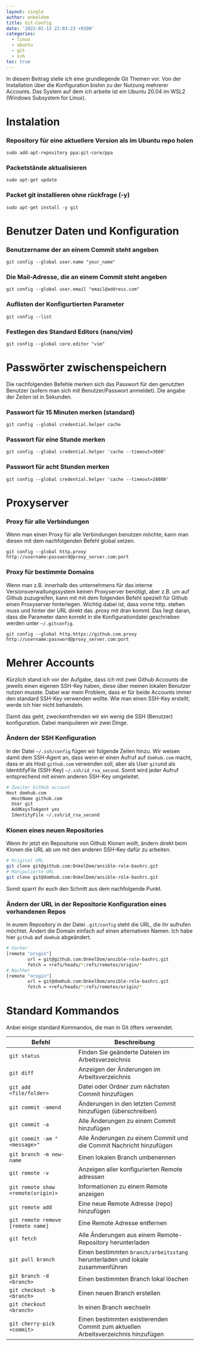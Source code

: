 ```yaml
---
layout: single
author: onkeldom
title: Git-Config
date: '2022-01-13 22:03:23 +0100'
categories:
  - linux
  - ubuntu
  - git
  - ssh
toc: true
---
```

In diesem Beitrag stelle ich eine grundlegende Git Themen vor. Von der Installation über die Konfiguration bishin zu der Nutzung mehrerer Accounts. Das System auf dem ich arbeite ist ein Ubuntu 20.04 im WSL2 (Windows Subsystem for Linux).

# Instalation
### Repository für eine aktuellere Version als im Ubuntu repo holen
`sudo add-apt-repository ppa:git-core/ppa`
### Packetstände aktualisieren
`sudo apt-get update`
### Packet git installieren ohne rückfrage (-y)
`sudo apt-get install -y git`

# Benutzer Daten und Konfiguration

### Benutzername der an einem Commit steht angeben
`git config --global user.name "your_name"`
### Die Mail-Adresse, die an einem Commit steht angeben
`git config --global user.email "email@address.com"`
### Auflisten der Konfigurtierten Parameter
`git config --list`
### Festlegen des Standard Editors (nano/vim)
`git config --global core.editor "vim"`

# Passwörter zwischenspeichern
Die nachfolgenden Befehle merken sich das Passwort für den genutzten Benutzer (sofern man sich mit Benutzer/Passwort anmeldet). Die angabe der Zeiten ist in Sekunden.

### Passwort für 15 Minuten merken (standard)
`git config --global credential.helper cache`
### Passwort für eine Stunde merken
`git config --global credential.helper 'cache --timeout=3600'`
### Passwort für acht Stunden merken
`git config --global credential.helper 'cache --timeout=28800'`

# Proxyserver
### Proxy für alle Verbindungen
Wenn man einen Proxy für alle Verbindungen benutzen möchte, kann man diesen mit dem nachfolgenden Befehl global setzen.

`git config --global http.proxy http://username:password@proxy_server.com:port`
### Proxy für bestimmte Domains
Wenn man z.B. innerhalb des unternehmens für das interne Versionsverwaltungssystem keinen Proxyserver benötigt, aber z.B. um auf Github zuzugreifen, kann mit mit dem folgenden Befehl speziell für Github einen Proxyserver hinterlegen. Wichtig dabei ist, dass vorne http. stehen muss und hinter der URL direkt das .proxy mit dran kommt. Das liegt daran, dass die Parameter dann korrekt in die Konfigurationdatei geschrieben werden unter `~/.gitconfig`.

`git config --global http.https://github.com.proxy http://username:password@proxy_server.com:port`

# Mehrer Accounts
Kürzlich stand ich vor der Aufgabe, dass ich mit zwei Github Accounts die jeweils einen eigenen SSH-Key haben, diese über meinen lokalen Benutzer nutzen musste. Dabei war mein Problem, dass er für beide Accounts immer den standard SSH-Key verwenden wollte. Wie man einen SSH-Key erstellt, werde ich hier nicht behandeln.

Damit das geht, zweckentfremden wir ein wenig die SSH (Benutzer) konfiguration. Dabei manipulieren wir zwei Dinge.
### Ändern der SSH Konfiguration
In der Datei `~/.ssh/config` fügen wir folgende Zeilen hinzu. Wir weisen damit dem SSH-Agent an, dass wenn er einen Aufruf auf `domhub.com` macht, dass er als Host `github.com` verwenden soll, aber als User `git`und als IdentitifyFile (SSH-Key) `~/.ssh/id_rsa_second`. Somit wird jeder Aufruf entsprechend mit einem anderen SSH-Key umgeleitet.
```bash
# Zweiter GitHub account
Host domhub.com
  HostName github.com
  User git
  AddKeysToAgent yes
  IdentityFile ~/.ssh/id_rsa_second
```
### Klonen eines neuen Repositories
Wenn ihr jetzt ein Repositorie von Github Klonen wollt, ändern direkt beim Klonen die URL ab um mit den anderen SSH-Key dafür zu arbeiten.
```bash
# Original URL
git clone git@github.com:OnkelDom/ansible-role-bashrc.git
# Manipulierte URL
git clone git@domhub.com:OnkelDom/ansible-role-bashrc.git
```
Somit sparrt ihr euch den Schnitt aus dem nachfolgende Punkt.

### Ändern der URL in der Repositorie Konfiguration eines vorhandenen Repos
In eurem Repository in der Datei `.git/config` steht die URL, die ihr aufrufen möchtet. Ändert die Domain einfach auf einen alternativen Namen. Ich habe hier `github` auf `domhub` abgeändert.
```bash
# Vorher
[remote "origin"]
        url = git@github.com:OnkelDom/ansible-role-bashrc.git
        fetch = +refs/heads/*:refs/remotes/origin/*
# Nachher
[remote "origin"]
        url = git@domhub.com:OnkelDom/ansible-role-bashrc.git
        fetch = +refs/heads/*:refs/remotes/origin/*
```

# Standard Kommandos
Anbei einige standard Kommandos, die man in Git öfters verwendet.

|Befehl|Beschreibung|
|------------|------|
|`git status`|Finden Sie geänderte Dateien im Arbeitsverzeichnis|
|`git diff`|Anzeigen der Änderungen im Arbeitsverzeichnis|
|`git add <file/folder>`|Datei oder Ordner zum nächsten Commit hinzufügen|
|`git commit -amend`|Änderungen in den letzten Commit hinzufügen (überschreiben)|
|`git commit -a`|Alle Änderungen zu einem Commit hinzufügen|
|`git commit -am "<message>"`|Alle Änderungen zu einem Commit und die Commit Nachricht hinzufügen|
|`git branch -m new-name`|Einen lokalen Branch umbenennen|
|`git remote -v`|Anzeigen aller konfigurierten Remote adressen|
|`git remote show <remote(origin)>`|Informationen zu einem Remote anzeigen|
|`git remote add`|Eine neue Remote Adresse (repo) hinzufügen|
|`git remote remove [remote name]`|Eine Remote Adresse entfernen|
|`git fetch`|Alle Änderungen aus einem Remote-Repository herunterladen|
|`git pull branch`|Einen bestimmten `branch/arbeitsstang` herunterladen und lokale zusammenführen|
|`git branch -d <branch>`|Einen bestimmten Branch lokal löschen|
|`git checkout -b <branch>`|Einen neuen Branch erstellen|
|`git checkout <branch>`|In einen Branch wechseln|
|`git cherry-pick <commit>`|Einen bestimmten existierenden Commit zum aktuellen Arbeitsverzeichnis hinzufügen|

